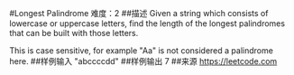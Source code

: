 #Longest Palindrome
难度：2
##描述
Given a string which consists of lowercase or uppercase letters, find the length of the longest palindromes that can be built with those letters.

This is case sensitive, for example "Aa" is not considered a palindrome here.
##样例输入
"abccccdd"
##样例输出
7
##来源
https://leetcode.com